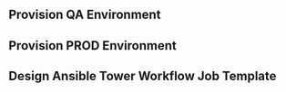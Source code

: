 Provision QA Environment
----------



Provision PROD Environment
----------


Design Ansible Tower Workflow Job Template
----------


